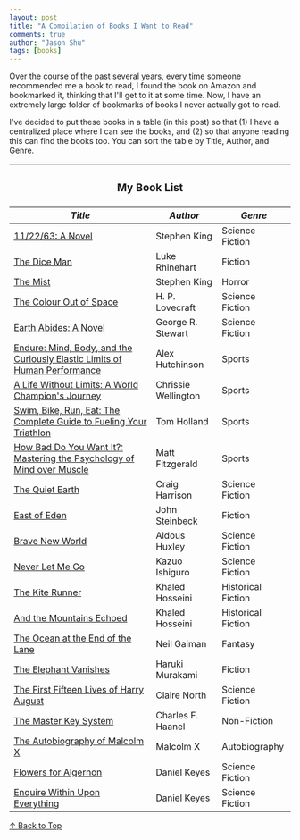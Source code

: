 ```yaml
---
layout: post
title: "A Compilation of Books I Want to Read"
comments: true
author: "Jason Shu"
tags: [books]
---
```


Over the course of the past several years, every time someone recommended me a book to read, I found the book on Amazon and bookmarked it, thinking that I'll get to it at some time. Now, I have an extremely large folder of bookmarks of books I never actually got to read.

I've decided to put these books in a table (in this post) so that (1) I have a centralized place where I can see the books, and (2) so that anyone reading this can find the books too. You can sort the table by Title, Author, and Genre.

<table class="the-list">
  <thead>
    <tr>
      <th colspan="3" style= "text-align: center"><h3>My Book List</h3></th>
    </tr>
    <tr>
      <th onclick="sortTable(0)"><i class="sortable">Title</i><i class="sort-by"></i></th>
      <th onclick="sortTable(1)"><i class="sortable">Author</i><i class="sort-by"></i></th>
      <th onclick="sortTable(2)"><i class="sortable">Genre</i><i class="sort-by"></i></th>
    </tr>
  </thead>

  <tbody id="myTableBody">
    <tr>
      <td><a href="https://www.amazon.com/11-22-63-Stephen-King/dp/1501120603">11/22/63: A Novel</a></td>
      <td>Stephen King</td>
      <td>Science Fiction</td>
    </tr>
    <tr>
      <td><a href ="https://www.amazon.com/Dice-Man-Luke-Rhinehart/dp/0879518642">The Dice Man</a></td>
      <td>Luke Rhinehart</td>
      <td>Fiction</td>
    </tr>
    <tr>
      <td><a href ="https://www.amazon.com/Mist-Stephen-King/dp/1982103523">The Mist</a></td>
      <td>Stephen King</td>
      <td>Horror</td>
    </tr>
    <tr>
      <td><a href ="https://www.amazon.com/Colour-Out-Space-H-Lovecraft/dp/1447418336">The Colour Out of Space</a></td>
      <td>H. P. Lovecraft</td>
      <td>Science Fiction</td>
    </tr>
    <tr>
      <td><a href ="https://www.amazon.com/Earth-Abides-George-R-Stewart/dp/0345487133">Earth Abides: A Novel</a></td>
      <td>George R. Stewart</td>
      <td>Science Fiction</td>
    </tr>
    <tr>
      <td><a href ="https://www.amazon.com/Endure-Curiously-Elastic-Limits-Performance/dp/0062499866">Endure: Mind, Body, and the Curiously Elastic Limits of Human Performance</a></td>
      <td>Alex Hutchinson</td>
      <td>Sports</td>
    </tr>
    <tr>
      <td><a href ="https://www.amazon.com/Life-Without-Limits-Champions-Journey/dp/1455505587">A Life Without Limits: A World Champion's Journey</a></td>
      <td>Chrissie Wellington</td>
      <td>Sports</td>
    </tr>
    <tr>
      <td><a href ="https://www.amazon.com/Swim-Bike-Run-Eat-Triathlon/dp/159233606X">Swim, Bike, Run, Eat: The Complete Guide to Fueling Your Triathlon</a></td>
      <td>Tom Holland</td>
      <td>Sports</td>
    </tr>
    <tr>
      <td><a href ="https://www.amazon.com/How-Bad-You-Want-Psychology/dp/1937715418">How Bad Do You Want It?: Mastering the Psychology of Mind over Muscle</a></td>
      <td>Matt Fitzgerald</td>
      <td>Sports</td>
    </tr>
    <tr>
      <td><a href ="https://www.amazon.com/Quiet-Earth-Text-Classics/dp/1922147052">The Quiet Earth</a></td>
      <td>Craig Harrison</td>
      <td>Science Fiction</td>
    </tr>
    <tr>
      <td><a href ="https://www.amazon.com/East-Eden-John-Steinbeck/dp/B0093LE9A4">East of Eden</a></td>
      <td>John Steinbeck</td>
      <td>Fiction</td>
    </tr>
    <tr>
      <td><a href ="https://www.amazon.com/Brave-New-World-Aldous-Huxley/dp/0060850523">Brave New World</a></td>
      <td>Aldous Huxley</td>
      <td>Science Fiction</td>
    </tr>
    <tr>
      <td><a href ="https://www.amazon.com/Never-Let-Me-Kazuo-Ishiguro/dp/1400078776">Never Let Me Go</a></td>
      <td>Kazuo Ishiguro</td>
      <td>Science Fiction</td>
    </tr>
    <tr>
      <td><a href ="https://www.amazon.com/Kite-Runner-Khaled-Hosseini/dp/159463193X">The Kite Runner</a></td>
      <td>Khaled Hosseini</td>
      <td>Historical Fiction</td>
    </tr>
    <tr>
      <td><a href ="https://www.amazon.com/Mountains-Echoed-Khaled-Hosseini/dp/1594632383">And the Mountains Echoed</a></td>
      <td>Khaled Hosseini</td>
      <td>Historical Fiction</td>
    </tr>
    <tr>
      <td><a href ="https://www.amazon.com/Ocean-End-Lane-Novel/dp/0062459368">The Ocean at the End of the Lane</a></td>
      <td>Neil Gaiman</td>
      <td>Fantasy</td>
    </tr>
    <tr>
      <td><a href ="https://www.amazon.com/Elephant-Vanishes-Stories-Haruki-Murakami/dp/0679750533">The Elephant Vanishes</a></td>
      <td>Haruki Murakami</td>
      <td>Fiction</td>
    </tr>
    <tr>
      <td><a href ="https://www.amazon.com/First-Fifteen-Lives-Harry-August/dp/0316399620">The First Fifteen Lives of Harry August</a></td>
      <td>Claire North</td>
      <td>Science Fiction</td>
    </tr>
    <tr>
      <td><a href ="https://www.amazon.com/Master-Key-System-Charles-Haanel/dp/1604502754">The Master Key System</a></td>
      <td>Charles F. Haanel</td>
      <td>Non-Fiction</td>
    </tr>
    <tr>
      <td><a href ="https://www.amazon.com/Autobiography-Malcolm-Told-Alex-Haley/dp/0345350685">The Autobiography of Malcolm X</a></td>
      <td>Malcolm X</td>
      <td>Autobiography</td>
    </tr>
    <tr>
      <td><a href ="https://www.amazon.com/Flowers-Algernon-Daniel-Keyes/dp/015603008X">Flowers for Algernon</a></td>
      <td>Daniel Keyes</td>
      <td>Science Fiction</td>
    </tr>
    <tr>
      <td><a href ="https://www.amazon.com/Enquire-Within-upon-Everything-1890/dp/187359030X">Enquire Within Upon Everything</a></td>
      <td>Daniel Keyes</td>
      <td>Science Fiction</td>
    </tr>

  </tbody>
</table>

[&uarr; Back to Top](#)

<script>
  function sortTable(n) {
    var table, rows, switching, i, x, y, shouldSwitch, dir, switchcount = 0;
    table = document.getElementById("myTableBody");
    switching = true;
    dir = "asc";
    while (switching) {
      switching = false;
      rows = table.rows;
      for (i = 0; i < (rows.length - 1); i++) {
        shouldSwitch = false;
        x = rows[i].getElementsByTagName("td")[n];
        y = rows[i + 1].getElementsByTagName("td")[n];
        if (dir == "asc") {
          if (x.innerHTML.toLowerCase() > y.innerHTML.toLowerCase()) {
            shouldSwitch = true;
            break;
          }
        } else if (dir == "desc") {
            if (x.innerHTML.toLowerCase() < y.innerHTML.toLowerCase()) {
            shouldSwitch = true;
            break;
          }
        }
      }
      if (shouldSwitch) {
        rows[i].parentNode.insertBefore(rows[i + 1], rows[i]);
        switching = true;
        switchcount++;
      } else {
        if (switchcount == 0 && dir == "asc") {
          dir = "desc";
          switching = true;
        }
      }
    }
  }
  window.onload = sortTable(0);

  function searchGoogle(str) {
    window.open("http://google.com/search?q=" + str,"_blank");

  }
</script>
